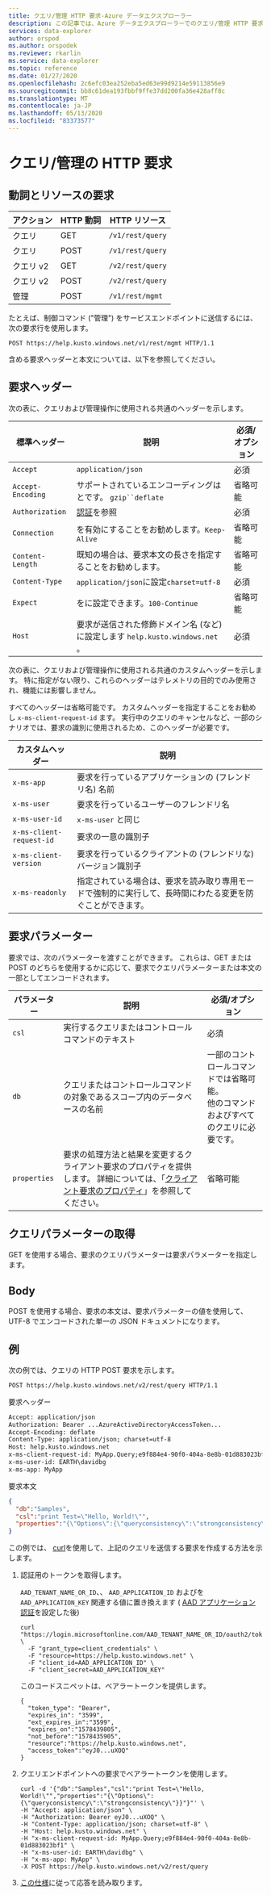 ```yaml
---
title: クエリ/管理 HTTP 要求-Azure データエクスプローラー
description: この記事では、Azure データエクスプローラーでのクエリ/管理 HTTP 要求について説明します。
services: data-explorer
author: orspod
ms.author: orspodek
ms.reviewer: rkarlin
ms.service: data-explorer
ms.topic: reference
ms.date: 01/27/2020
ms.openlocfilehash: 2c6efc03ea252eba5ed63e99d9214e59113856e9
ms.sourcegitcommit: bb8c61dea193fbbf9ffe37dd200fa36e428aff8c
ms.translationtype: MT
ms.contentlocale: ja-JP
ms.lasthandoff: 05/13/2020
ms.locfileid: "83373577"
---
```

# <a name="querymanagement-http-request"></a>クエリ/管理の HTTP 要求

## <a name="request-verb-and-resource"></a>動詞とリソースの要求

|アクション    |HTTP 動詞|HTTP リソース   |
|----------|---------|----------------|
|クエリ     |GET      |`/v1/rest/query`|
|クエリ     |POST     |`/v1/rest/query`|
|クエリ v2  |GET      |`/v2/rest/query`|
|クエリ v2  |POST     |`/v2/rest/query`|
|管理|POST     |`/v1/rest/mgmt` |

たとえば、制御コマンド ("管理") をサービスエンドポイントに送信するには、次の要求行を使用します。

```
POST https://help.kusto.windows.net/v1/rest/mgmt HTTP/1.1
```

含める要求ヘッダーと本文については、以下を参照してください。

## <a name="request-headers"></a>要求ヘッダー

次の表に、クエリおよび管理操作に使用される共通のヘッダーを示します。

|標準ヘッダー  |説明                                                                                 |必須/オプション |
|-----------------|--------------------------------------------------------------------------------------------|------------------|
|`Accept`         |`application/json`                                                                   |必須          |
|`Accept-Encoding`|サポートされているエンコーディングはとです。 `gzip``deflate`                                                |省略可能          |
|`Authorization`  |[認証](./authentication.md)を参照                                                   |必須          |
|`Connection`     |を有効にすることをお勧めします。`Keep-Alive`                                                   |省略可能          |
|`Content-Length` |既知の場合は、要求本文の長さを指定することをお勧めします。                            |省略可能          |
|`Content-Type`   |`application/json`に設定`charset=utf-8`                                              |必須          |
|`Expect`         |をに設定できます。`100-Continue`                                                                |省略可能          |
|`Host`           |要求が送信された修飾ドメイン名 (など) に設定します `help.kusto.windows.net` 。 |必須|

次の表に、クエリおよび管理操作に使用される共通のカスタムヘッダーを示します。 特に指定がない限り、これらのヘッダーはテレメトリの目的でのみ使用され、機能には影響しません。

すべてのヘッダーは省略可能です。 カスタムヘッダーを指定することをお勧めし `x-ms-client-request-id` ます。 実行中のクエリのキャンセルなど、一部のシナリオでは、要求の識別に使用されるため、このヘッダーが必要です。

|カスタムヘッダー           |説明                                                                                               |
|------------------------|----------------------------------------------------------------------------------------------------------|
|`x-ms-app`              |要求を行っているアプリケーションの (フレンドリ名) 名前                                                 |
|`x-ms-user`             |要求を行っているユーザーのフレンドリ名                                                        |
|`x-ms-user-id`          |`x-ms-user` と同じ                                                                                       |
|`x-ms-client-request-id`|要求の一意の識別子                                                                       |
|`x-ms-client-version`   |要求を行っているクライアントの (フレンドリな) バージョン識別子                                       |
|`x-ms-readonly`         |指定されている場合は、要求を読み取り専用モードで強制的に実行して、長時間にわたる変更を防ぐことができます。 |

## <a name="request-parameters"></a>要求パラメーター

要求では、次のパラメーターを渡すことができます。 これらは、GET または POST のどちらを使用するかに応じて、要求でクエリパラメーターまたは本文の一部としてエンコードされます。

|パラメーター   |説明                                                                                 |必須/オプション |
|------------|--------------------------------------------------------------------------------------------|------------------|
|`csl`       |実行するクエリまたはコントロールコマンドのテキスト                                             |必須          |
|`db`        |クエリまたはコントロールコマンドの対象であるスコープ内のデータベースの名前            |一部のコントロールコマンドでは省略可能。 <br>他のコマンドおよびすべてのクエリに必要です。 </br>                                                                   |
|`properties`|要求の処理方法と結果を変更するクライアント要求のプロパティを提供します。 詳細については、「[クライアント要求のプロパティ](../netfx/request-properties.md)」を参照してください。                                               | 省略可能         |

## <a name="get-query-parameters"></a>クエリパラメーターの取得

GET を使用する場合、要求のクエリパラメーターは要求パラメーターを指定します。

## <a name="body"></a>Body

POST を使用する場合、要求の本文は、要求パラメーターの値を使用して、UTF-8 でエンコードされた単一の JSON ドキュメントになります。

## <a name="examples"></a>例

次の例では、クエリの HTTP POST 要求を示します。

```txt
POST https://help.kusto.windows.net/v2/rest/query HTTP/1.1
```

要求ヘッダー

```txt
Accept: application/json
Authorization: Bearer ...AzureActiveDirectoryAccessToken...
Accept-Encoding: deflate
Content-Type: application/json; charset=utf-8
Host: help.kusto.windows.net
x-ms-client-request-id: MyApp.Query;e9f884e4-90f0-404a-8e8b-01d883023bf1
x-ms-user-id: EARTH\davidbg
x-ms-app: MyApp
```

要求本文

```json
{
  "db":"Samples",
  "csl":"print Test=\"Hello, World!\"",
  "properties":"{\"Options\":{\"queryconsistency\":\"strongconsistency\"},\"Parameters\":{},\"ClientRequestId\":\"MyApp.Query;e9f884e4-90f0-404a-8e8b-01d883023bf1\"}"
}
```

この例では、 [curl](https://curl.haxx.se/)を使用して、上記のクエリを送信する要求を作成する方法を示します。

1. 認証用のトークンを取得します。

    `AAD_TENANT_NAME_OR_ID`、、 `AAD_APPLICATION_ID` およびを `AAD_APPLICATION_KEY` 関連する値に置き換えます ( [AAD アプリケーション認証](../../management/access-control/how-to-provision-aad-app.md)を設定した後)

    ```
    curl "https://login.microsoftonline.com/AAD_TENANT_NAME_OR_ID/oauth2/token" \
      -F "grant_type=client_credentials" \
      -F "resource=https://help.kusto.windows.net" \
      -F "client_id=AAD_APPLICATION_ID" \
      -F "client_secret=AAD_APPLICATION_KEY"
    ```

    このコードスニペットは、ベアラートークンを提供します。

    ```
    {
      "token_type": "Bearer",
      "expires_in": "3599",
      "ext_expires_in":"3599", 
      "expires_on":"1578439805",
      "not_before":"1578435905",
      "resource":"https://help.kusto.windows.net",
      "access_token":"eyJ0...uXOQ"
    }
    ```

1. クエリエンドポイントへの要求でベアラートークンを使用します。

    ```
    curl -d '{"db":"Samples","csl":"print Test=\"Hello, World!\"","properties":"{\"Options\":{\"queryconsistency\":\"strongconsistency\"}}"}"' \
    -H "Accept: application/json" \
    -H "Authorization: Bearer eyJ0...uXOQ" \
    -H "Content-Type: application/json; charset=utf-8" \
    -H "Host: help.kusto.windows.net" \
    -H "x-ms-client-request-id: MyApp.Query;e9f884e4-90f0-404a-8e8b-01d883023bf1" \
    -H "x-ms-user-id: EARTH\davidbg" \
    -H "x-ms-app: MyApp" \
    -X POST https://help.kusto.windows.net/v2/rest/query
    ```

1. [この仕様](response.md)に従って応答を読み取ります。
